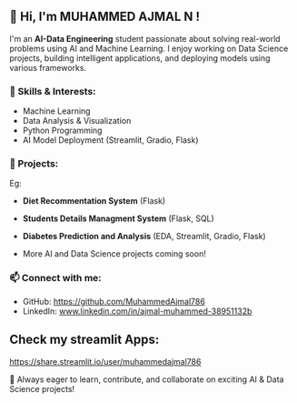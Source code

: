 ## 👋 Hi, I'm MUHAMMED AJMAL N !

I'm an **AI-Data Engineering** student passionate about solving real-world problems using AI and Machine Learning. I enjoy working on Data Science projects, building intelligent applications, and deploying models using various frameworks.

### 🚀 Skills & Interests:
- Machine Learning
- Data Analysis & Visualization
- Python Programming
- AI Model Deployment (Streamlit, Gradio, Flask)

### 📌 Projects:
Eg: 
- **Diet Recommentation System** (Flask)
- **Students Details Managment System** (Flask, SQL)
- **Diabetes Prediction and Analysis** (EDA, Streamlit, Gradio, Flask)
  
- More AI and Data Science projects coming soon!

### 📫 Connect with me:
- GitHub: https://github.com/MuhammedAjmal786
- LinkedIn: www.linkedin.com/in/ajmal-muhammed-38951132b
## Check my streamlit Apps:
https://share.streamlit.io/user/muhammedajmal786

🚀 Always eager to learn, contribute, and collaborate on exciting AI & Data Science projects!
